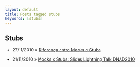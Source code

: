 ```yaml
---
layout: default
title: Posts tagged stubs
keywords: [stubs]
---
```

<h2 class="category">Stubs</h2>
<ul class="posts">
<li>
<p>
<span class="date">27/11/2010</span> &raquo; 
<a href="/blog/diferenca-entre-mocks-e-stubs">Diferença entre Mocks e Stubs</a>
</p>
</li> 
<li>
<p>
<span class="date">21/11/2010</span> &raquo; 
<a href="/blog/mocks-x-stubs-slides-lightning-talk-dnad2010">Mocks x Stubs: Slides Lightning Talk DNAD2010</a>
</p>
</li> 
</ul>
